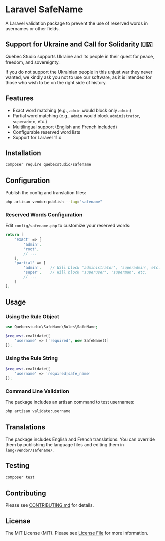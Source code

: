 # Laravel SafeName

A Laravel validation package to prevent the use of reserved words in usernames or other fields.

## Support for Ukraine and Call for Solidarity 🇺🇦

Québec Studio supports Ukraine and its people in their quest for peace, freedom, and sovereignty.

If you do not support the Ukrainian people in this unjust war they never wanted, we kindly ask you not to use our software, as it is intended for those who wish to be on the right side of history.

## Features

- Exact word matching (e.g., `admin` would block only `admin`)
- Partial word matching (e.g., `admin` would block `administrator`, `superadmin`, etc.)
- Multilingual support (English and French included)
- Configurable reserved word lists
- Support for Laravel 11.x

## Installation

```bash
composer require quebecstudio/safename
```

## Configuration

Publish the config and translation files:

```bash
php artisan vendor:publish --tag="safename"
```

### Reserved Words Configuration

Edit `config/safename.php` to customize your reserved words:

```php
return [
    'exact' => [
        'admin',
        'root',
        // ...
    ],
    'partial' => [
        'admin',    // Will block 'administrator', 'superadmin', etc.
        'super',    // Will block 'superuser', 'superman', etc.
        // ...
    ]
];
```

## Usage

### Using the Rule Object

```php
use Quebecstudio\SafeName\Rules\SafeName;

$request->validate([
    'username' => ['required', new SafeName()]
]);
```

### Using the Rule String

```php
$request->validate([
    'username' => 'required|safe_name'
]);
```

### Command Line Validation

The package includes an artisan command to test usernames:

```bash
php artisan validate:username
```

## Translations

The package includes English and French translations. You can override them by publishing the language files and editing them in `lang/vendor/safename/`.

## Testing

```bash
composer test
```

## Contributing

Please see [CONTRIBUTING.md](CONTRIBUTING.md) for details.

## License

The MIT License (MIT). Please see [License File](LICENSE.md) for more information.
